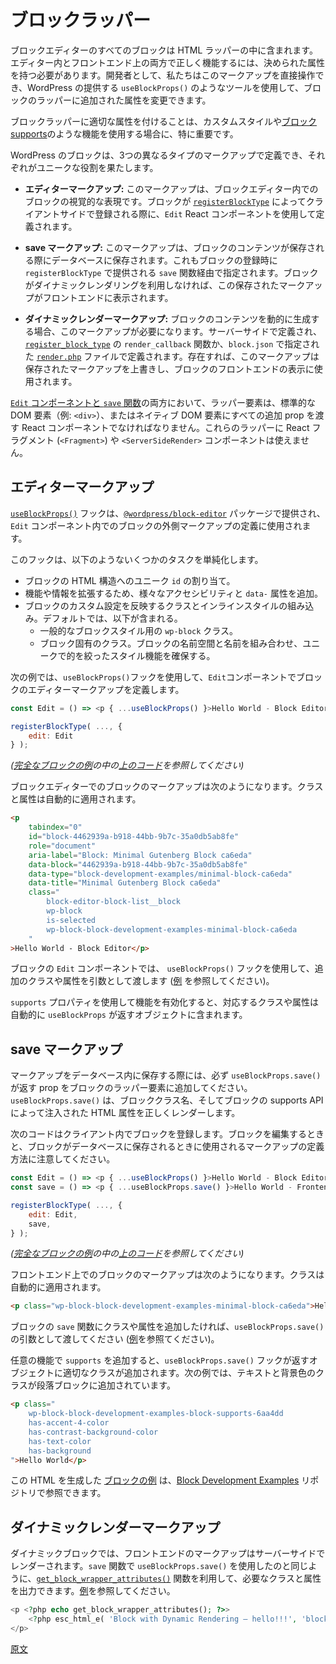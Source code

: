 <!-- 
# The block wrapper
 -->
# ブロックラッパー

<!-- 
Every block in the Block Editor is contained within an HTML wrapper, which must have specific attributes to function correctly both in the Editor and on the front end. As developers, we can directly manipulate this markup, and WordPress offers tools like `useBlockProps()` to modify the attributes added to a block's wrapper.
 -->
ブロックエディターのすべてのブロックは HTML ラッパーの中に含まれます。エディター内とフロントエンド上の両方で正しく機能するには、決められた属性を持つ必要があります。開発者として、私たちはこのマークアップを直接操作でき、WordPress の提供する `useBlockProps()` のようなツールを使用して、ブロックのラッパーに追加された属性を変更できます。

<!-- 
Ensuring proper attributes to the block wrapper is especially important when using custom styling or features like [block supports](https://developer.wordpress.org/block-editor/reference-guides/block-api/block-supports/).
 -->
ブロックラッパーに適切な属性を付けることは、カスタムスタイルや[ブロック supports](https://ja.wordpress.org/team/handbook/block-editor/reference-guides/block-api/block-supports/)のような機能を使用する場合に、特に重要です。

<!-- 
<div class="callout callout-info">
The use of <code>supports</code> generates a set of properties that need to be manually added to the wrapping element of the block so they're properly stored as part of the block data.
</div>
 -->
<!-- 
> `supports`を使用するとプロパティのセットが生成されます。ブロックデータの一部として適切に保存されるように、これらのプロパティを手動でブロックのラッパー要素に追加する必要があります。
 -->

<!-- 
A block in WordPress can be defined with three distinct types of markup, each serving a unique role:
 -->
WordPress のブロックは、3つの異なるタイプのマークアップで定義でき、それぞれがユニークな役割を果たします。


<!-- 
- The one for the **Block Editor**, defined through a `edit` React component passed to [`registerBlockType`](https://developer.wordpress.org/block-editor/reference-guides/block-api/block-registration/#registerblocktype) when registering the block in the client.
- The one used to **save the block in the DB**, defined through a `save` function passed to `registerBlockType` when registering the block in the client.
    - This markup will be returned to the front end on request if no dynamic render has been defined for the block.
- The one used to **dynamically render the markup of the block** returned to the front end on request, defined through the `render_callback` on [`register_block_type`](https://developer.wordpress.org/reference/functions/register_block_type/) or the [`render`](https://developer.wordpress.org/block-editor/reference-guides/block-api/block-metadata/#render) PHP file in `block.json`
    - If defined, this server-side generated markup will be returned to the front end, ignoring the markup stored in DB.
 -->
<!-- 
- **ブロックエディター**のため。クライアントでブロックを登録する際に [`registerBlockType`](https://ja.wordpress.org/team/handbook/block-editor/reference-guides/block-api/block-registration/#registerBlockType-%E9%96%A2%E6%95%B0) に渡される `edit` React コンポーネントを通して定義されます。
- **データベース内にブロックを保存する**ため。クライアントでブロックを登録する際に `registerBlockType` に渡される `save` 関数を通して定義されます。
    - ブロックにダイナミックレンダーが定義されていなければ、リクエストに応じてこのマークアップがフロントエンドに返されます。
- **ブロックのマークアップを動的にレンダーする**ため。リクエストに応じてクライアントに返され、[`register_block_type`](https://developer.wordpress.org/reference/functions/register_block_type/) の `render_callback` または `block.json` 内の [`render`](https://ja.wordpress.org/team/handbook/block-editor/reference-guides/block-api/block-metadata/#Render) PHP ファイルで定義されます。
    - この定義があると、サーバー側で生成されたマークアップはフロントエンドに返されます。データベースに保存されたマークアップは無視されます。
 -->

<!-- 
- **Editor Markup:** This is the visual representation of the block within the Block Editor. It's defined using an `Edit` React component when the block is registered on the client side via [`registerBlockType`](https://developer.wordpress.org/block-editor/reference-guides/block-api/block-registration/#registerblocktype).
 -->
- **エディターマークアップ:** このマークアップは、ブロックエディター内でのブロックの視覚的な表現です。ブロックが [`registerBlockType`](https://ja.wordpress.org/team/handbook/block-editor/reference-guides/block-api/block-registration/#registerBlockType-%E9%96%A2%E6%95%B0) によってクライアントサイドで登録される際に、`Edit` React コンポーネントを使用して定義されます。

<!-- 
- **Save Markup:** This markup is what gets saved to the database when the block's content is saved. It's specified through a `save` function, also provided to `registerBlockType` during block registration. If the block doesn't utilize dynamic rendering, this saved markup is what will be displayed on the front end.
 -->
- **save マークアップ:** このマークアップは、ブロックのコンテンツが保存される際にデータベースに保存されます。これもブロックの登録時に `registerBlockType` で提供される `save` 関数経由で指定されます。ブロックがダイナミックレンダリングを利用しなければ、この保存されたマークアップがフロントエンドに表示されます。

<!-- 
- **Dynamic Render Markup:** When a block's content needs to be generated dynamically, this markup comes into play. It's defined server-side, either through a `render_callback` function in [`register_block_type`](https://developer.wordpress.org/reference/functions/register_block_type/) or a [`render.php`](https://developer.wordpress.org/block-editor/reference-guides/block-api/block-metadata/#render) file specified in `block.json`. If present, this markup overrides any saved markup and is used for the block's front-end display.
 -->
- **ダイナミックレンダーマークアップ:** ブロックのコンテンツを動的に生成する場合、このマークアップが必要になります。サーバーサイドで定義され、[`register_block_type`](https://ja.wordpress.org/team/handbook/block-editor/reference-guides/block-api/block-registration/#registerBlockType-%E9%96%A2%E6%95%B0) の `render_callback` 関数か、`block.json` で指定された [`render.php`](https://ja.wordpress.org/team/handbook/block-editor/reference-guides/block-api/block-metadata/#Render) ファイルで定義されます。存在すれば、このマークアップは保存されたマークアップを上書きし、ブロックのフロントエンドの表示に使用されます。

<!-- 
For the [`edit` React component and the `save` function](https://developer.wordpress.org/block-editor/reference-guides/block-api/block-edit-save/), the block wrapper element should be a native DOM element (like `<div>`) or a React component that forwards any additional props to native DOM elements. Using a `<Fragment>` or `<ServerSideRender>` component, for instance, would be invalid.
 -->
<!-- 
[`edit` React コンポーネントと `save` 関数](https://ja.wordpress.org/team/handbook/block-editor/reference-guides/block-api/block-edit-save/)においてブロックのラッパー要素は、ネイティブのDOM要素 (例: `<div>`) か、ネイティブの DOM 要素に追加の prop を転送する React コンポーネントでなければなりません。例えば、`<Fragment>` や `<ServerSideRender>` コンポーネントは使用できません。
 -->

<!-- 
For both the [`Edit` component and the `save` function](https://developer.wordpress.org/block-editor/reference-guides/block-api/block-edit-save/), it's important to use a wrapper element that's a standard DOM element (like a `<div>`) or a React component that passes all additional props to native DOM elements. Using React Fragments (`<Fragment>`) or the `<ServerSideRender>` component won't work for these wrappers.
 -->
[`Edit` コンポーネントと `save` 関数](https://ja.wordpress.org/team/handbook/block-editor/reference-guides/block-api/block-edit-save/)の両方において、ラッパー要素は、標準的な DOM 要素（例: `<div>`）、またはネイティブ DOM 要素にすべての追加 prop を渡す React コンポーネントでなければなりません。これらのラッパーに React フラグメント (`<Fragment>`) や `<ServerSideRender>` コンポーネントは使えません。

<!-- 
## The Edit component's markup
 -->
<!-- 
## Edit コンポーネントのマークアップ
 -->

<!-- 
## Editor markup
 -->
## エディターマークアップ

<!-- 
The [`useBlockProps()`](https://developer.wordpress.org/block-editor/reference-guides/packages/packages-block-editor/#useblockprops) hook available on the [`@wordpress/block-editor`](https://developer.wordpress.org/block-editor/reference-guides/packages/packages-block-editor) allows passing the required attributes for the Block Editor to the `edit` block's outer wrapper.
 -->
<!-- 
[`useBlockProps()`](https://developer.wordpress.org/block-editor/reference-guides/packages/packages-block-editor/#useblockprops) フックは [`@wordpress/block-editor`](https://developer.wordpress.org/block-editor/reference-guides/packages/packages-block-editor) で利用可能で、ブロックエディタに必要な属性を `edit` ブロックの外側のラッパーに渡せます。
 -->

<!-- 
The [`useBlockProps()`](https://developer.wordpress.org/block-editor/reference-guides/packages/packages-block-editor/#useblockprops) hook, provided by the [`@wordpress/block-editor`](https://developer.wordpress.org/block-editor/reference-guides/packages/packages-block-editor) package, is used to define the outer markup of a block in the `Edit` component.
 -->
[`useBlockProps()`](https://developer.wordpress.org/block-editor/reference-guides/packages/packages-block-editor/#useblockprops) フックは、[`@wordpress/block-editor`](https://developer.wordpress.org/block-editor/reference-guides/packages/packages-block-editor) パッケージで提供され、`Edit` コンポーネント内でのブロックの外側マークアップの定義に使用されます。

<!-- 
Among other things, the `useBlockProps()` hook takes care of including in this wrapper:

- An `id` for the block's markup
- Some accessibility and `data-` attributes
- Classes and inline styles reflecting custom settings, which include by default:
    - The `wp-block` class
    - A class that contains the name of the block with its namespace
 -->
<!-- 
特に、`useBlockProps()`フックは、このラッパーに以下が含まれるようにします。
- ブロックのマークアップのための `id`
- いくつかのアクセシビリティと `data-` 属性
- カスタム設定を反映したクラスとインラインスタイル。デフォルトで以下を含む
    - `wp-block` クラス 
    - ブロックの名前と名前空間を含むクラス
 -->
<!-- 
This hook simplifies several tasks, including:
 -->
このフックは、以下のようないくつかのタスクを単純化します。

<!-- 
- Assigning a unique `id` to the block's HTML structure.
- Adding various accessibility and `data-` attributes for enhanced functionality and information.
- Incorporating classes and inline styles that reflect the block's custom settings. By default, this includes:
    - The `wp-block` class for general block styling.
    - A block-specific class that combines the block's namespace and name, ensuring unique and targeted styling capabilities.
 -->
- ブロックの HTML 構造へのユニーク `id` の割り当て。
- 機能や情報を拡張するため、様々なアクセシビリティと `data-` 属性を追加。
- ブロックのカスタム設定を反映するクラスとインラインスタイルの組み込み。デフォルトでは、以下が含まれる。
    - 一般的なブロックスタイル用の `wp-block` クラス。
    - ブロック固有のクラス。ブロックの名前空間と名前を組み合わせ、ユニークで的を絞ったスタイル機能を確保する。

<!-- 
For example, for the following piece of code of a block's registration in the client...
 -->
<!-- 
例えばクライアント側に、ブロックを登録する以下のようなコードがあると ...
 -->
<!-- 
In the following example, the Editor markup of the block is defined in the `Edit` component using the `useBlockProps()` hook.
 -->
次の例では、`useBlockProps()`フックを使用して、`Edit`コンポーネントでブロックのエディターマークアップを定義します。

```js
const Edit = () => <p { ...useBlockProps() }>Hello World - Block Editor</p>;

registerBlockType( ..., {
	edit: Edit
} );
```

<!-- 
_See the [full block example](https://github.com/WordPress/block-development-examples/tree/trunk/plugins/minimal-block-ca6eda) of the [code above](https://github.com/WordPress/block-development-examples/blob/trunk/plugins/minimal-block-ca6eda/src/index.js)._

 -->
_([完全なブロックの例](https://github.com/WordPress/block-development-examples/tree/trunk/plugins/minimal-block-ca6eda)の中の[上のコード](https://github.com/WordPress/block-development-examples/blob/trunk/plugins/minimal-block-ca6eda/src/index.js)を参照してください)_

<!-- 
The markup of the block in the Block Editor could look like this, where the classes and attributes are applied automatically:
 -->
ブロックエディターでのブロックのマークアップは次のようになります。クラスと属性は自動的に適用されます。

```html
<p
    tabindex="0"
    id="block-4462939a-b918-44bb-9b7c-35a0db5ab8fe"
    role="document"
    aria-label="Block: Minimal Gutenberg Block ca6eda"
    data-block="4462939a-b918-44bb-9b7c-35a0db5ab8fe"
    data-type="block-development-examples/minimal-block-ca6eda"
    data-title="Minimal Gutenberg Block ca6eda"
    class="
        block-editor-block-list__block
        wp-block
        is-selected
        wp-block-block-development-examples-minimal-block-ca6eda
    "
>Hello World - Block Editor</p>
```

<!-- 
Any additional classes and attributes for the `Edit` component of the block should be passed as an argument of `useBlockProps` (see [example](https://github.com/WordPress/block-development-examples/blob/trunk/plugins/stylesheets-79a4c3/src/edit.js)). When you add `supports` for any feature, they get added to the object returned by the `useBlockProps` hook.
 -->
<!--  
ブロックの `Edit` コンポーネントに追加するクラスや属性は、`useBlockProps` の引数として渡す必要があります ([例](https://github.com/WordPress/block-development-examples/blob/trunk/plugins/stylesheets-79a4c3/src/edit.js) を参照)。どの機能に対しても `supports` を追加すると、それらは `useBlockProps` フックが返すオブジェクトに追加されます。
 -->
<!-- 
In a block's `Edit` component, use the `useBlockProps()` hook to include additional classes and attributes by passing them as arguments. (See [example](https://github.com/WordPress/block-development-examples/blob/trunk/plugins/stylesheets-79a4c3/src/edit.js))
 -->

ブロックの `Edit` コンポーネントでは、 `useBlockProps()` フックを使用して、追加のクラスや属性を引数として渡します ([例](https://github.com/WordPress/block-development-examples/blob/trunk/plugins/stylesheets-79a4c3/src/edit.js) を参照してください)。

<!-- 
When you enable features using the `supports` property, any corresponding classes or attributes are included in the object returned by `useBlockProps` automatically.
 -->
`supports` プロパティを使用して機能を有効化すると、対応するクラスや属性は自動的に `useBlockProps` が返すオブジェクトに含まれます。

<!-- 
## The Save component's markup
 -->
<!-- 
## Save コンポーネントのマークアップ
 -->
<!-- 
## Save markup
 -->
## save マークアップ

<!-- 
When saving the markup in the database, it’s important to add the props returned by `useBlockProps.save()` to the wrapper element of your block. `useBlockProps.save()` ensures that the block class name is rendered correctly in addition to any HTML attributes injected by the block supports API.
 -->
マークアップをデータベース内に保存する際には、必ず `useBlockProps.save()` が返す prop をブロックのラッパー要素に追加してください。`useBlockProps.save()` は、ブロッククラス名、そしてブロックの supports API によって注入された HTML 属性を正しくレンダーします。

<!-- 
For example, for the following piece of code of a block's registration in the client that defines the markup desired for the DB (and returned to the front end by default)...
 -->
<!-- 
例えば、クライアントでブロックを登録する以下のコード例では、データベースで必要とされる、またデフォルトでフロントエンドに返されるマークアップを定義していて ...
 -->

<!-- 
Consider the following code that registers a block in the client. Notice how it defines the markup that should be used when editing the block and when the block is saved in the database.
 -->
次のコードはクライアント内でブロックを登録します。ブロックを編集するときと、ブロックがデータベースに保存されるときに使用されるマークアップの定義方法に注意してください。

```js
const Edit = () => <p { ...useBlockProps() }>Hello World - Block Editor</p>;
const save = () => <p { ...useBlockProps.save() }>Hello World - Frontend</p>;

registerBlockType( ..., {
	edit: Edit,
	save,
} );
```
<!-- 
_See the [full block example](https://github.com/WordPress/block-development-examples/tree/trunk/plugins/minimal-block-ca6eda) of the [code above](https://github.com/WordPress/block-development-examples/blob/trunk/plugins/minimal-block-ca6eda/src/index.js)._
 -->
_([完全なブロックの例](https://github.com/WordPress/block-development-examples/tree/trunk/plugins/minimal-block-ca6eda)の中の[上のコード](https://github.com/WordPress/block-development-examples/blob/trunk/plugins/minimal-block-ca6eda/src/index.js)を参照してください)_

<!-- 
The markup of the block on the front end could look like this, where the class is applied automatically:
 -->
フロントエンド上でのブロックのマークアップは次のようになります。クラスは自動的に適用されます。

```html
<p class="wp-block-block-development-examples-minimal-block-ca6eda">Hello World – Frontend</p>
```

<!-- 
If you want to add any additional classes or attributes to the `save` function of the block, they should be passed as an argument of `useBlockProps.save()`. (See [example](https://github.com/WordPress/block-development-examples/blob/trunk/plugins/stylesheets-79a4c3/src/save.js))
 -->
ブロックの `save` 関数にクラスや属性を追加したければ、`useBlockProps.save()` の引数として渡してください ([例](https://github.com/WordPress/block-development-examples/blob/trunk/plugins/stylesheets-79a4c3/src/save.js)を参照てください)。

<!-- 
When you add `supports` for any feature, the proper classes get added to the object returned by the `useBlockProps.save()` hook.
 -->
<!-- 
任意の機能に `supports` を追加すると、`useBlockProps.save()` フックが返すオブジェクトに適切なクラスが追加されます。
 -->
<!-- 
When you add `supports` for any feature, the proper classes get added to the object returned by the `useBlockProps.save()` hook. Text and background color classes have been added to the Paragraph block in the example below.
 -->
任意の機能で `supports` を追加すると、`useBlockProps.save()` フックが返すオブジェクトに適切なクラスが追加されます。次の例では、テキストと背景色のクラスが段落ブロックに追加されています。

```html
<p class="
    wp-block-block-development-examples-block-supports-6aa4dd
    has-accent-4-color
    has-contrast-background-color
    has-text-color
    has-background
">Hello World</p>
```
<!-- 
_(check the [example](https://github.com/WordPress/block-development-examples/tree/trunk/plugins/block-supports-6aa4dd) that generated the HTML above in the front end)_
 -->
<!-- 
_フロントエンドで上の HTML を生成する[例](https://github.com/WordPress/block-development-examples/tree/trunk/plugins/block-supports-6aa4dd)をチェックをしてください）_
 -->
<!-- 
The [example block](https://github.com/WordPress/block-development-examples/tree/trunk/plugins/block-supports-6aa4dd) that generated this HTML is available in the [Block Development Examples](https://github.com/WordPress/block-development-examples) repository.
 -->
この HTML を生成した [ブロックの例](https://github.com/WordPress/block-development-examples/tree/trunk/plugins/block-supports-6aa4dd) は、[Block Development Examples](https://github.com/WordPress/block-development-examples) リポジトリで参照できます。

<!-- 
## The server-side render markup
 -->
<!-- 
## サーバー側でのマークアップのレンダー
 -->
<!-- 
## Dynamic render markup
 -->
## ダイナミックレンダーマークアップ

<!-- 
Any markup in the server-side render definition for the block can use the [`get_block_wrapper_attributes()`](https://developer.wordpress.org/reference/functions/get_block_wrapper_attributes/) function to generate the string of attributes required to reflect the block settings (see [example](https://github.com/WordPress/block-development-examples/blob/f68640f42d993f0866d1879f67c73910285ca114/plugins/block-dynamic-rendering-64756b/src/render.php#L11)).
 -->
<!-- 
ブロックのサーバー側レンダー定義にあるマークアップは [`get_block_wrapper_attributes()`](https://developer.wordpress.org/reference/functions/get_block_wrapper_attributes/) 関数を使用して、ブロックの設定を反映するために必要な属性の文字列を生成できます。[例](https://github.com/WordPress/block-development-examples/blob/f68640f42d993f0866d1879f67c73910285ca114/plugins/block-dynamic-rendering-64756b/src/render.php#L11)を参照してください。
 -->

<!-- 
In dynamic blocks, where the front-end markup is rendered server-side, you can utilize the [`get_block_wrapper_attributes()`](https://developer.wordpress.org/reference/functions/get_block_wrapper_attributes/) function to output the necessary classes and attributes just like you would use `useBlockProps.save()` in the `save` function. (See [example](https://github.com/WordPress/block-development-examples/blob/f68640f42d993f0866d1879f67c73910285ca114/plugins/block-dynamic-rendering-64756b/src/render.php#L11))
 -->
ダイナミックブロックでは、フロントエンドのマークアップはサーバーサイドでレンダーされます。`save` 関数で `useBlockProps.save()` を使用したのと同じように、[`get_block_wrapper_attributes()`](https://developer.wordpress.org/reference/functions/get_block_wrapper_attributes/) 関数を利用して、必要なクラスと属性を出力できます。[例](https://github.com/WordPress/block-development-examples/blob/f68640f42d993f0866d1879f67c73910285ca114/plugins/block-dynamic-rendering-64756b/src/render.php#L11)を参照してください。

```php
<p <?php echo get_block_wrapper_attributes(); ?>>
	<?php esc_html_e( 'Block with Dynamic Rendering – hello!!!', 'block-development-examples' ); ?>
</p>
```

[原文](https://github.com/WordPress/gutenberg/blob/trunk/docs/getting-started/fundamentals/block-wrapper.md)
